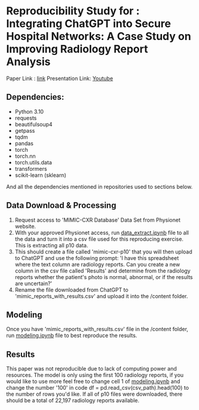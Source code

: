 # Reproducibility Study for : Integrating ChatGPT into Secure Hospital Networks: A Case Study on Improving Radiology Report Analysis 
Paper Link : [link](https://arxiv.org/pdf/2402.09358)
Presentation Link: [Youtube](https://youtu.be/U5M4hE0m1sM)
## Dependencies:
- Python 3.10
- requests
- beautifulsoup4
- getpass
- tqdm
- pandas
- torch
- torch.nn
- torch.utils.data
- transformers
- scikit-learn (sklearn)	


And all the dependencies mentioned in repositories used to sections below.

## Data Download & Processing

1. Request access to 'MIMIC-CXR Database' Data Set from Physionet website.
2. With your approved Physionet access, run [data_extract.ipynb](data_extract.ipynb) file to all the data and turn it into a csv file used for this reproducing exercise. This is extracting all p10 data.
3. This should create a file called 'mimic-cxr-p10' that you will then upload to ChatGPT and use the following prompt:
      'I have this spreadsheet where the text column are radiology reports. Can you create a new column in the csv file called 'Results' and determine from the radiology reports whether the patient's photo is normal, abnormal, or if the results are uncertain?'
4. Rename the file downloaded from ChatGPT to 'mimic_reports_with_results.csv' and upload it into the /content folder.

## Modeling
Once you have 'mimic_reports_with_results.csv' file in the /content folder, run [modeling.ipynb](modeling.ipynb) file to best reproduce the results.

## Results
This paper was not reproducible due to lack of computing power and resources. The model is only using the first 100 radiology reports, if you would like to use more feel free to change cell 1 of [modeling.ipynb](modeling.ipynb) and change the number '100' in code df = pd.read_csv(csv_path).head(100) to the number of rows you'd like. If all of p10 files were downloaded, there should be a total of 22,197 radiology reports available.
